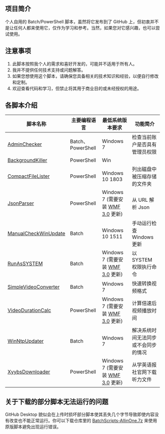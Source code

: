 ## 项目简介
个人自用的 Batch/PowerShell 脚本，虽然将它发布到了 GitHub 上，但初衷并不是让任何人都来使用它，仅作为学习和参考。当然，如果您对它感兴趣，也可以尝试使用。
## 注意事项
1. 此脚本按照我个人的需求和喜好开发的，可能并不适用于所有人。
2. 我并不提供任何技术支持或问题解答。
3. 如果您想使用这个脚本，请确保您具备相关的技术知识和经验，以便自行修改和定制。
4. 欢迎查看代码和学习，但禁止将其用于商业目的或未经授权的用途。
## 各脚本介绍
| 脚本名称 | 主要编程语言 | 最低系统版本要求 | 功能简介 |
|-------|-------|-------|-------|
| [AdminChecker](https://github.com/WangHaonie/BatchScripts/tree/main/AdminChecker) | Batch、PowerShell | Windows 7 | 检查当前账户是否具有管理员权限 |
| [BackgroundKiller](https://github.com/WangHaonie/BatchScripts/tree/main/BackgroundKiller)| PowerShell | Win|
| [CompactFileLister](https://github.com/WangHaonie/BatchScripts/tree/main/CompactFileLister) | PowerShell | Windows 10 1803 | 列出磁盘中被压缩存储的文件夹 |
| [JsonParser](https://github.com/WangHaonie/BatchScripts/tree/main/JsonParser) | PowerShell | Windows 7 (需要安装 [WMF 3.0](https://www.microsoft.com/en-US/download/details.aspx?id=34595) 更新) | 从 URL 解析 Json |
| [ManualCheckWinUpdate](https://github.com/WangHaonie/BatchScripts/tree/main/ManualCheckWinUpdate) | Batch | Windows 10 1511 | 手动运行检查 Windows 更新 |
| [RunAsSYSTEM](https://github.com/WangHaonie/BatchScripts/tree/main/RunAsSYSTEM) | Batch | Windows 7 (需要安装 [WMF 3.0](https://www.microsoft.com/en-US/download/details.aspx?id=34595) 更新) | 以 SYSTEM 权限执行命令 |
| [SimpleVideoConverter](https://github.com/WangHaonie/BatchScripts/tree/main/SimpleVideoConverter) | Batch | Windows 7 | 快速转换视频格式 |
| [VideoDurationCalc](https://github.com/WangHaonie/BatchScripts/tree/main/VideoDurationCalc) | PowerShell | Windows 7 (需要安装 [WMF 3.0](https://www.microsoft.com/en-US/download/details.aspx?id=34595) 更新) | 计算倍速后视频播放时间 |
| [WinNtpUpdater](https://github.com/WangHaonie/BatchScripts/tree/main/WinNtpUpdater) | Batch | Windows 7 | 解决系统时间无法同步或不会同步的情况 |
| [XyybsDownloader](https://github.com/WangHaonie/BatchScripts/tree/main/XyybsDownloader) | PowerShell | Windows 7 (需要安装 [WMF 3.0](https://www.microsoft.com/en-US/download/details.aspx?id=34595) 更新) | 从学英语报社官网下载听力文件 |
## 关于下载的部分脚本无法运行的问题
GitHub Desktop 貌似会在上传时损坏部分脚本使其丢失几个字节导致即使内容没有改变也不能正常运行。你可以下载仓库里的 [BatchScripts-AllinOne.7z](https://raw.githubusercontent.com/WangHaonie/BatchScripts/main/BatchScripts-AllinOne.7z) 来使用原版脚本避免出现运行错误。